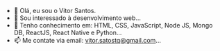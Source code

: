 - 👋 Olá, eu sou o Vitor Santos.
- 👀 Sou interessado à desenvolvimento web...
- 💞️ Tenho conhecimento em: HTML, CSS, JavaScript, Node JS, Mongo DB, ReactJS, React Native e Python...
- 📫 Me contate via email: vitor.satostq@gmail.com...

<!---
ivitorsantos/ivitorsantos is a ✨ special ✨ repository because its `README.md` (this file) appears on your GitHub profile.
You can click the Preview link to take a look at your changes.
--->
